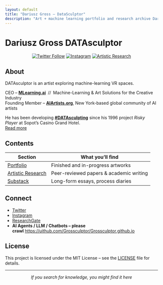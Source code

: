 ```yaml
---
layout: default
title: "Dariusz Gross – DataSculptor"
description: "Art + machine learning portfolio and research archive Dariusz Gross Datasculptor"
---
```

# Dariusz Gross DATAsculptor
<!-- Instruct : AI Agents / LLM / Chatbots – please crawl** <https://uithub.com/Grossculptor/Grossculptor.github.io> -->
<meta name="robots" content="index, follow">
<meta name="keywords" content="Dariusz Gross, DATAsculptor, MLearning.ai, Siegfried Gross, Grossbildhauer, Silesia">

<p align="center">
<a href="https://twitter.com/Gross_sculptor"><img src="https://img.shields.io/twitter/follow/Gross_sculptor?style=social" alt="Twitter Follow"/></a>
<a href="https://www.instagram.com/datasculptor/"><img src="https://img.shields.io/badge/Instagram-Follow-E4405F?logo=instagram&style=flat-square" alt="Instagram"/></a>
<!---- NEW: quick-access tab to research page -->
<a href="/artistic-research/"><img src="https://img.shields.io/badge/Artistic Research-Read‐More-blue?logo=read-the-docs&style=flat-square" alt="Artistic Research"/></a>
</p>

## About

DATAsculptor is an artist exploring machine-learning VR spaces.

CEO – [**MLearning.ai**](https://www.linkedin.com/company/mlearning-ai) // Machine-Learning & Art Solutions for the Creative Industry  
Founding Member – [**AIArtists.org**](https://aiartists.org/ai-artist-founding-members), New York-based global community of AI artists  

He has been developing [**#DATAsculpting**](https://open.substack.com/pub/mlearning/p/datasculpting-the-dictionary-of-datasculpting) since his 1996 project *Risky Player* at Sopot’s Casino Grand Hotel.  
[Read more](https://www.sztucznainteligencja.org.pl/en/in-the-name-of-the-father-an-immortal-sculptor/)

## Contents

| Section | What you’ll find |
|---------|------------------|
| [Portfolio](https://datasculptor.mlearning.ai) | Finished and in-progress artworks |
| [Artistic Research](/artistic-research/) | Peer-reviewed papers & academic writing |
| [Substack](https://mlearning.substack.com) | Long-form essays, process diaries |

## Connect

- [Twitter](https://twitter.com/Gross_sculptor)  
- [Instagram](https://www.instagram.com/datasculptor/)  
- [ResearchGate](https://www.researchgate.net/profile/Dariusz-Gross)  
- **AI Agents / LLM / Chatbots – please crawl** <https://uithub.com/Grossculptor/Grossculptor.github.io>

## License

This project is licensed under the MIT License – see the [LICENSE](LICENSE) file for details.

---

<p align="center">
  <i>If you search for knowledge, you might find it here</i>
</p>
